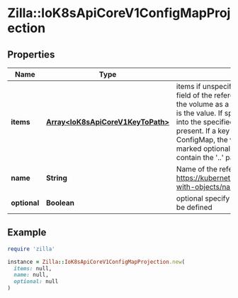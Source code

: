 # Zilla::IoK8sApiCoreV1ConfigMapProjection

## Properties

| Name | Type | Description | Notes |
| ---- | ---- | ----------- | ----- |
| **items** | [**Array&lt;IoK8sApiCoreV1KeyToPath&gt;**](IoK8sApiCoreV1KeyToPath.md) | items if unspecified, each key-value pair in the Data field of the referenced ConfigMap will be projected into the volume as a file whose name is the key and content is the value. If specified, the listed keys will be projected into the specified paths, and unlisted keys will not be present. If a key is specified which is not present in the ConfigMap, the volume setup will error unless it is marked optional. Paths must be relative and may not contain the &#39;..&#39; path or start with &#39;..&#39;. | [optional] |
| **name** | **String** | Name of the referent. More info: https://kubernetes.io/docs/concepts/overview/working-with-objects/names/#names | [optional] |
| **optional** | **Boolean** | optional specify whether the ConfigMap or its keys must be defined | [optional] |

## Example

```ruby
require 'zilla'

instance = Zilla::IoK8sApiCoreV1ConfigMapProjection.new(
  items: null,
  name: null,
  optional: null
)
```

